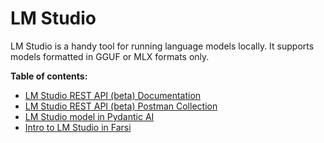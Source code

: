 # LM Studio

LM Studio is a handy tool for running language models locally.
It supports models formatted in GGUF or MLX formats only.


**Table of contents:**

- [LM Studio REST API (beta) Documentation](rest_api/rest-api-doc.md)
- [LM Studio REST API (beta) Postman Collection](rest_api/LMStudioRESTAPI(beta).postman_collection.json)
- [LM Studio model in Pydantic AI]()
- [Intro to LM Studio in Farsi](https://duman.pouyae.ir/articles/lm-studio.html)
